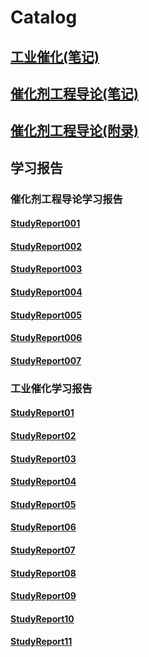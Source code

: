 # Catalog

## [工业催化(笔记)](IndustrialCatalysis.md)

## [催化剂工程导论(笔记)](IntroductionToCatalystEngineering.md)

## [催化剂工程导论(附录)](ITCEReference.md)

## 学习报告

### 催化剂工程导论学习报告

#### [StudyReport001](StudyReport001.md)
#### [StudyReport002](StudyReport002.md)
#### [StudyReport003](StudyReport003.md)
#### [StudyReport004](StudyReport004.md)
#### [StudyReport005](StudyReport005.md)
#### [StudyReport006](StudyReport006.md)
#### [StudyReport007](StudyReport007.md)



### 工业催化学习报告

#### [StudyReport01](StudyReport01.md)

#### [StudyReport02](StudyReport02.md)

#### [StudyReport03](StudyReport03.md)

#### [StudyReport04](StudyReport04.md)

#### [StudyReport05](StudyReport05.md)

#### [StudyReport06](StudyReport06.md)

#### [StudyReport07](StudyReport07.md)

#### [StudyReport08](StudyReport08.md)

#### [StudyReport09](StudyReport09.md)

#### [StudyReport10](StudyReport10.md)

#### [StudyReport11](StudyReport11.md)